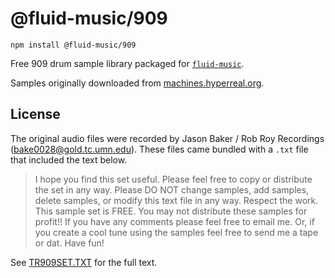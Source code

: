 # @fluid-music/909

`npm install @fluid-music/909`

Free 909 drum sample library packaged for [`fluid-music`](https://www.npmjs.com/package/fluid-music).

Samples originally downloaded from [machines.hyperreal.org](http://machines.hyperreal.org/categories/drum-machines/TR-909/samples/).

## License

The original audio files were recorded by Jason Baker / Rob Roy Recordings 
(bake0028@gold.tc.umn.edu). These files came bundled with a `.txt` file that
included the text below.

> I hope you find this set useful.  Please feel free to copy or distribute
> the set in any way.  Please DO NOT change samples, add samples,
> delete samples, or modify this text file in any way.  Respect the work. 
> This sample set is FREE.  You may not distribute these samples for
> profit!!   If you have any comments please feel free to email me.
> Or, if you create a cool tune using the samples feel free to send me a
> tape or dat.  Have fun!

See [TR909SET.TXT](./TR909all/TR909SET.TXT) for the full text.
